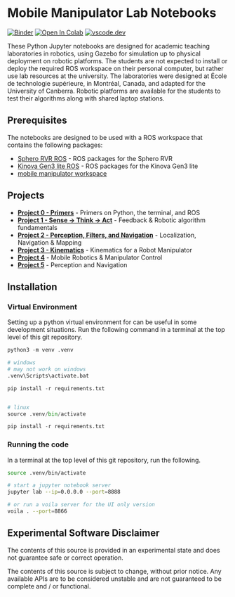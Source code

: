 # Mobile Manipulator Lab Notebooks

[![Binder](https://mybinder.org/badge_logo.svg)](<https://mybinder.org/v2/gh/Foundations-of-Robotics/mobile_manip_notebooks/HEAD>)
[![Open In Colab](https://colab.research.google.com/assets/colab-badge.svg)](<https://colab.research.google.com/github/AIResearchLab/mobile_manip_notebooks>)
[![vscode.dev](https://img.shields.io/badge/vscode-dev-blue)](<https://vscode.dev>)

These Python Jupyter notebooks are designed for academic teaching laboratories in robotics, using Gazebo for simulation up to physical deployment on robotic platforms. The students are not expected to install or deploy the required ROS workspace on their personal computer, but rather use lab resources at the university. The laboratories were designed at École de technologie supérieure, in Montréal, Canada, and adapted for the University of Canberra. Robotic platforms are available for the students to test their algorithms along with shared laptop stations.

## Prerequisites

The notebooks are designed to be used with a ROS workspace that contains the following packages:

- [Sphero RVR ROS](<https://github.com/Foundations-of-Robotics/mobile_manip_ws>) - ROS packages for the Sphero RVR
- [Kinova Gen3 lite ROS](<>) - ROS packages for the Kinova Gen3 lite
- [mobile manipulator workspace](<https://github.com/Foundations-of-Robotics/mobile_manip_ws>)

## Projects

- [**Project 0 - Primers**](<./0-primers/>) - Primers on Python, the terminal, and ROS
- [**Project 1 - Sense -> Think -> Act**](<./Project1/>) - Feedback & Robotic algorithm fundamentals
- [**Project 2 - Perception, Filters, and Navigation**](<./Project2/>) - Localization, Navigation & Mapping
- [**Project 3 - Kinematics**](<./3-kinematics/>) - Kinematics for a Robot Manipulator
- [**Project 4**](<./Project4/>) - Mobile Robotics & Manipulator Control
- [**Project 5**](<./Project5/>) - Perception and Navigation

## Installation

### Virtual Environment

Setting up a python virtual environment for can be useful in some development situations. Run the following command in a terminal at the top level of this git repository.

```python
python3 -m venv .venv

# windows
# may not work on windows
.venv\Scripts\activate.bat

pip install -r requirements.txt


# linux
source .venv/bin/activate

pip install -r requirements.txt
```

### Running the code

In a terminal at the top level of this git repository, run the following.

```bash
source .venv/bin/activate

# start a jupyter notebook server
jupyter lab --ip=0.0.0.0 --port=8888

# or run a voila server for the UI only version
voila . --port=8866
```

## Experimental Software Disclaimer

The contents of this source is provided in an experimental state and does not guarantee safe or correct operation.

The contents of this source is subject to change, without prior notice. Any available APIs are to be considered unstable and are not guaranteed to be complete and / or functional.

